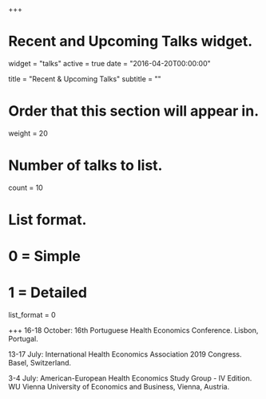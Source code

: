 +++
# Recent and Upcoming Talks widget.
widget = "talks"
active = true
date = "2016-04-20T00:00:00"

title = "Recent & Upcoming Talks"
subtitle = ""

# Order that this section will appear in.
weight = 20

# Number of talks to list.
count = 10

# List format.
#   0 = Simple
#   1 = Detailed
list_format = 0

+++
16-18 October: 16th Portuguese Health Economics Conference. Lisbon, Portugal.

13-17 July: International Health Economics Association 2019 Congress. Basel, Switzerland.

3-4 July: American-European Health Economics Study Group - IV Edition. WU Vienna University of Economics and Business, Vienna, Austria. 
